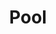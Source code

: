 ---
title: "Pool"
year: 1994
rating: 0
stars: ""
rewatched: false
permalink: "pool-1994"
watched_on: 2024-03-12
---